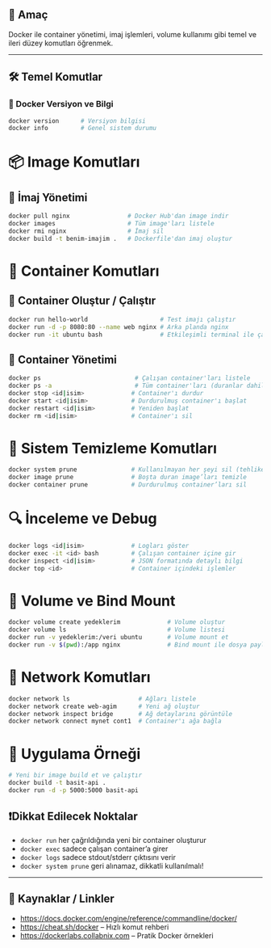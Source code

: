 ## 🧠 Amaç

Docker ile container yönetimi, imaj işlemleri, volume kullanımı gibi temel ve ileri düzey komutları öğrenmek.

---

## 🛠️ Temel Komutlar

### 🔹 Docker Versiyon ve Bilgi
```bash
docker version      # Versiyon bilgisi
docker info         # Genel sistem durumu
```
# 📦 Image Komutları
## 🔹 İmaj Yönetimi
```bash
docker pull nginx                # Docker Hub'dan image indir
docker images                    # Tüm image'ları listele
docker rmi nginx                 # İmaj sil
docker build -t benim-imajim .   # Dockerfile'dan imaj oluştur
```
# 🚀 Container Komutları
## 🔹 Container Oluştur / Çalıştır
```bash
docker run hello-world                    # Test imajı çalıştır
docker run -d -p 8080:80 --name web nginx # Arka planda nginx
docker run -it ubuntu bash                # Etkileşimli terminal ile çalıştır
```
## 🔹 Container Yönetimi
```bash
docker ps                          # Çalışan container'ları listele
docker ps -a                       # Tüm container'ları (duranlar dahil)
docker stop <id|isim>             # Container'ı durdur
docker start <id|isim>            # Durdurulmuş container'ı başlat
docker restart <id|isim>          # Yeniden başlat
docker rm <id|isim>               # Container'ı sil
```
# 🧹 Sistem Temizleme Komutları
```bash
docker system prune               # Kullanılmayan her şeyi sil (tehlikeli)
docker image prune                # Boşta duran image’ları temizle
docker container prune            # Durdurulmuş container’ları sil
```
# 🔍 İnceleme ve Debug
```bash
docker logs <id|isim>             # Logları göster
docker exec -it <id> bash         # Çalışan container içine gir
docker inspect <id|isim>          # JSON formatında detaylı bilgi
docker top <id>                   # Container içindeki işlemler
```
# 📁 Volume ve Bind Mount
```bash
docker volume create yedeklerim             # Volume oluştur
docker volume ls                            # Volume listesi
docker run -v yedeklerim:/veri ubuntu       # Volume mount et
docker run -v $(pwd):/app nginx             # Bind mount ile dosya paylaş
```
# 🧪 Network Komutları
```bash
docker network ls                   # Ağları listele
docker network create web-agim      # Yeni ağ oluştur
docker network inspect bridge       # Ağ detaylarını görüntüle
docker network connect mynet cont1  # Container'ı ağa bağla
```
# 📘 Uygulama Örneği
```bash
# Yeni bir image build et ve çalıştır
docker build -t basit-api .
docker run -d -p 5000:5000 basit-api
```
## ❗️Dikkat Edilecek Noktalar

- `docker run` her çağrıldığında yeni bir container oluşturur
- `docker exec` sadece çalışan container’a girer
- `docker logs` sadece stdout/stderr çıktısını verir
- `docker system prune` geri alınamaz, dikkatli kullanılmalı!
---
## 🔗 Kaynaklar / Linkler

- https://docs.docker.com/engine/reference/commandline/docker/
- https://cheat.sh/docker – Hızlı komut rehberi
- https://dockerlabs.collabnix.com – Pratik Docker örnekleri